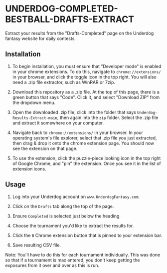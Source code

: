 # UNDERDOG-COMPLETED-BESTBALL-DRAFTS-EXTRACT

Extract your results from the "Drafts-Completed" page on the Underdog fantasy website for daily contests.

## Installation

1. To begin installation, you must ensure that "Developer mode" is enabled in your chrome extensions. To do this, navigate to `chrome://extensions/` in your browser, and click the toggle icon in the top right. You will also need a .zip file extractor, such as WinRAR or 7zip.

2. Download this repository as a .zip file. At the top of this page, there is a green button that says "Code". Click it, and select "Download ZIP" from the dropdown menu.

3. Open the downloaded .zip file, click into the folder that says `Underdog-Results-Extract-main`, then again into the `zip` folder. Select the .zip file and extract it somewhere on your computer.

4. Navigate back to `chrome://extensions/` in your browser. In your operating system's file explorer, select that .zip file you just extracted, then drag & drop it onto the chrome extension page. You should now see the extension on that page.

5. To use the extension, click the puzzle-piece looking icon in the top right of Google Chrome, and "pin" the extension. Once you see it in the list of extension icons.

## Usage

1. Log into your Underdog account on `www.UnderdogFantasy.com`.

2. Click on the `Drafts` tab along the top of the page.

3. Ensure `Completed` is selected just below the heading.

4. Choose the tournament you'd like to extract the results for.

5. Click the `B` Chrome extension button that is pinned to your extension bar.

6. Save resulting CSV file.

Note: You'll have to do this for each tournament individually. This was done so that if a tournament is max entered, you don't keep getting the exposures from it over and over as this is run.
